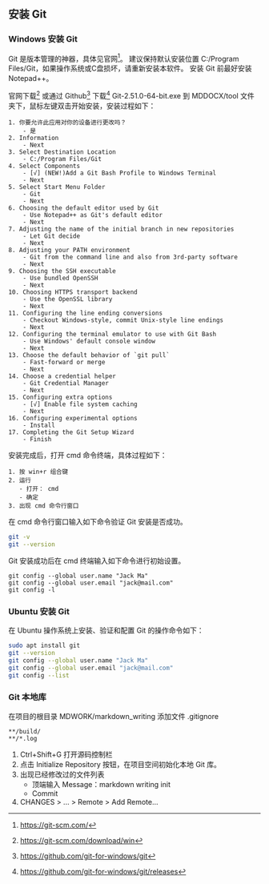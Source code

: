 ## 安装 Git

### Windows 安装 Git

[^git_home]: <https://git-scm.com/>
[^git_down]: <https://git-scm.com/download/win>
[^github_win_home]: <https://github.com/git-for-windows/git>
[^github_win_down]: <https://github.com/git-for-windows/git/releases>

Git 是版本管理的神器，具体见官网[^git_home]。
建议保持默认安装位置 C:/Program Files/Git，如果操作系统或C盘损坏，请重新安装本软件。
安装 Git 前最好安装 Notepad++。

官网下载[^git_down] 或通过 Github[^github_win_home] 下载[^github_win_down]
 Git-2.51.0-64-bit.exe 到 MDDOCX/tool 文件夹下，鼠标左键双击开始安装，安装过程如下：

```plaintext
1. 你要允许此应用对你的设备进行更改吗？
    - 是
2. Information
    - Next
3. Select Destination Location
    - C:/Program Files/Git
4. Select Components
    - [√] (NEW!)Add a Git Bash Profile to Windows Terminal
    - Next
5. Select Start Menu Folder
    - Git
    - Next
6. Choosing the default editor used by Git
    - Use Notepad++ as Git's default editor
    - Next
7. Adjusting the name of the initial branch in new repositories
    - Let Git decide
    - Next
8. Adjusting your PATH environment
    - Git from the command line and also from 3rd-party software
    - Next
9. Choosing the SSH executable
    - Use bundled OpenSSH
    - Next
10. Choosing HTTPS transport backend
    - Use the OpenSSL library
    - Next
11. Configuring the line ending conversions
    - Checkout Windows-style, commit Unix-style line endings
    - Next
12. Configuring the terminal emulator to use with Git Bash
    - Use Windows' default console window
    - Next
13. Choose the default behavior of `git pull`
    - Fast-forward or merge
    - Next
14. Choose a credential helper
    - Git Credential Manager
    - Next
15. Configuring extra options
    - [√] Enable file system caching
    - Next
16. Configuring experimental options
    - Install
17. Completing the Git Setup Wizard
    - Finish
```

安装完成后，打开 cmd 命令终端，具体过程如下：

```plaintext
1. 按 win+r 组合键
2. 运行
   - 打开： cmd
   - 确定
3. 出现 cmd 命令行窗口 
```

在 cmd 命令行窗口输入如下命令验证 Git 安装是否成功。

```bash
git -v
git --version
```

Git 安装成功后在 cmd 终端输入如下命令进行初始设置。

```plaintext
git config --global user.name "Jack Ma"
git config --global user.email "jack@mail.com"
git config -l
```

### Ubuntu 安装 Git

在 Ubuntu 操作系统上安装、验证和配置 Git 的操作命令如下：

```bash
sudo apt install git
git --version
git config --global user.name "Jack Ma"
git config --global user.email "jack@mail.com"
git config --list
```

### Git 本地库

在项目的根目录 MDWORK/markdown_writing 添加文件 .gitignore

```gitignore {.numberLines startFrom="1"}
**/build/
**/*.log
```

1. Ctrl+Shift+G 打开源码控制栏
2. 点击 Initialize Repository 按钮，在项目空间初始化本地 Git 库。
3. 出现已经修改过的文件列表
   - 顶端输入 Message：markdown writing init
   - Commit
4. CHANGES > ... > Remote > Add Remote...












